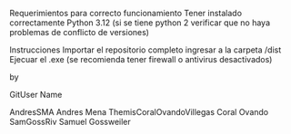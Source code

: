 Requerimientos para correcto funcionamiento
	Tener instalado correctamente Python 3.12 (si se tiene python 2 verificar que no haya problemas de conflicto de versiones)

Instrucciones
	Importar el repositorio completo
	ingresar a la carpeta /dist
	Ejecuar el .exe (se recomienda tener firewall o antivirus desactivados)

by

GitUser				Name

AndresSMA			Andres Mena
ThemisCoralOvandoVillegas	Coral Ovando
SamGossRiv			Samuel Gossweiler